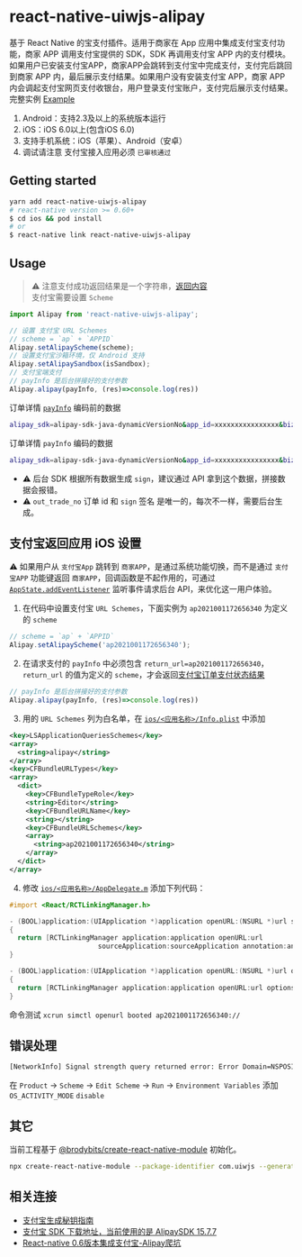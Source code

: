 react-native-uiwjs-alipay
===

基于 React Native 的宝支付插件。适用于商家在 App 应用中集成支付宝支付功能，商家 APP 调用支付宝提供的 SDK，SDK 再调用支付宝 APP 内的支付模块。如果用户已安装支付宝APP，商家APP会跳转到支付宝中完成支付，支付完后跳回到商家 APP 内，最后展示支付结果。如果用户没有安装支付宝 APP，商家 APP 内会调起支付宝网页支付收银台，用户登录支付宝账户，支付完后展示支付结果。完整实例 [Example](./example)

1. Android：支持2.3及以上的系统版本运行
2. iOS：iOS 6.0以上(包含iOS 6.0)
3. 支持手机系统：iOS（苹果）、Android（安卓）
4. 调试请注意 支付宝接入应用必须 `已审核通过`

## Getting started

```bash
yarn add react-native-uiwjs-alipay
# react-native version >= 0.60+
$ cd ios && pod install
# or
$ react-native link react-native-uiwjs-alipay
```

## Usage

> ⚠️ 注意支付成功返回结果是一个字符串，[返回内容](https://github.com/uiwjs/react-native-uiwjs-alipay/blob/96c86045a92b7668b51658c3e696d3cd0e5f2f9e/index.d.ts#L2-L82)  
> 支付宝需要设置 `Scheme`

```javascript
import Alipay from 'react-native-uiwjs-alipay';

// 设置 支付宝 URL Schemes
// scheme = `ap` + `APPID`
Alipay.setAlipayScheme(scheme);
// 设置支付宝沙箱环境，仅 Android 支持
Alipay.setAlipaySandbox(isSandbox);
// 支付宝端支付
// payInfo 是后台拼接好的支付参数
Alipay.alipay(payInfo, (res)=>console.log(res))
```

订单详情 [`payInfo`](https://opendocs.alipay.com/open/204/105295#%E5%BF%AB%E6%8D%B7%E8%AE%A2%E5%8D%95%E6%94%AF%E4%BB%98%20iOS) 编码前的数据

```bash
alipay_sdk=alipay-sdk-java-dynamicVersionNo&app_id=xxxxxxxxxxxxxxxx&biz_content={ "out_trade_no":"1111144444", "total_amount":"0.01", "subject":"12321313655555555", "product_code":"QUICK_MSECURITY_PAY" }&charset=UTF-8&format=json&method=alipay.trade.app.pay&notify_url=http://ane.boshu.ltd/owner/pay/api/ownerPay/callback&return_url=http://domain.com/CallBack/return_url.jsp&sign=FP5fLb/l2LoijO7k0BrmEvWKfuG7oIbYA/4VVL9mI0/SWAEzt27Zp09LK2xsDKaW0oGJ38aGhtDxGIHqZDMvbhTooB6jeRH+2m1wM5hyDq1vbc8CzfL+OSfRoQ3RQ4j50gbO0oABOUvaSb/xK8Tzix7HfDpMfjtqhN+81fiET2Q19dxcOmu22GAWE4/ZPrbASsVfi1r/OXLdeDjkqdUTy9lOGJqg2bgTKy6BaYcelc/nEpuaF0mDXbHJX1vmra7vd8rhczy11rEVaHofMnPVZr3hucMuBH/fxOXQZuZcAmyaWr+NT8hVetxZaTgyhK9fqxjGcxPijc+pWWTwMxt4YA==&sign_type=RSA2&timestamp=2020-07-08 17:07:36&version=1.0
```

订单详情 `payInfo` 编码的数据

```bash
alipay_sdk=alipay-sdk-java-dynamicVersionNo&app_id=xxxxxxxxxxxxxxxx&biz_content=%7B+%22out_trade_no%22%3A%221111144444%22%2C+%22total_amount%22%3A%220.01%22%2C+%22subject%22%3A%2212321313655555555%22%2C+%22product_code%22%3A%22QUICK_MSECURITY_PAY%22+%7D&charset=UTF-8&format=json&method=alipay.trade.app.pay&notify_url=http%3A%2F%2Fane.boshu.ltd%2Fowner%2Fpay%2Fapi%2FownerPay%2Fcallback&return_url=http%3A%2F%2Fdomain.com%2FCallBack%2Freturn_url.jsp&sign=FP5fLb%2Fl2LoijO7k0BrmEvWKfuG7oIbYA%2F4VVL9mI0%2FSWAEzt27Zp09LK2xsDKaW0oGJ38aGhtDxGIHqZDMvbhTooB6jeRH%2B2m1wM5hyDq1vbc8CzfL%2BOSfRoQ3RQ4j50gbO0oABOUvaSb%2FxK8Tzix7HfDpMfjtqhN%2B81fiET2Q19dxcOmu22GAWE4%2FZPrbASsVfi1r%2FOXLdeDjkqdUTy9lOGJqg2bgTKy6BaYcelc%2FnEpuaF0mDXbHJX1vmra7vd8rhczy11rEVaHofMnPVZr3hucMuBH%2FfxOXQZuZcAmyaWr%2BNT8hVetxZaTgyhK9fqxjGcxPijc%2BpWWTwMxt4YA%3D%3D&sign_type=RSA2&timestamp=2020-07-08+17%3A07%3A36&version=1.0
```

- ⚠️ 后台 SDK 根据所有数据生成 `sign`，建议通过 API 拿到这个数据，拼接数据会报错。  
- ⚠️ `out_trade_no` 订单 id 和 `sign` 签名 是唯一的，每次不一样，需要后台生成。  

## 支付宝返回应用 iOS 设置

⚠️ 如果用户从 `支付宝App` 跳转到 `商家APP`，是通过系统功能切换，而不是通过 `支付宝APP` 功能键返回 `商家APP`，回调函数是不起作用的，可通过 [`AppState.addEventListener`](https://github.com/uiwjs/react-native-uiwjs-alipay/blob/b8b5b3e6e53bb23d1503cd9c565ad8f2132e2404/example/App.js#L6-L24) 监听事件请求后台 API，来优化这一用户体验。

1. 在代码中设置支付宝 `URL Schemes`，下面实例为 `ap2021001172656340` 为定义的 `scheme`

```js
// scheme = `ap` + `APPID`
Alipay.setAlipayScheme('ap2021001172656340');
```

2. 在请求支付的 `payInfo` 中必须包含 `return_url=ap2021001172656340`，`return_url` 的值为定义的 `scheme`，才会返回[支付宝订单支付状态结果](https://opendocs.alipay.com/open/204/105301#%E8%BF%94%E5%9B%9E%E7%BB%93%E6%9E%9C%E7%A4%BA%E4%BE%8B%EF%BC%88iOS%7CAndroid%EF%BC%89)

```js
// payInfo 是后台拼接好的支付参数
Alipay.alipay(payInfo, (res)=>console.log(res))
```

3. 用的 `URL Schemes` 列为白名单，在 [`ios/<应用名称>/Info.plist`](https://github.com/uiwjs/react-native-uiwjs-alipay/blob/866888a3ed9f05d06fa9a7ed93922d9ca2dcc56e/example/ios/example/Info.plist#L23-L41) 中添加

```xml
<key>LSApplicationQueriesSchemes</key>
<array>
  <string>alipay</string>
</array>
<key>CFBundleURLTypes</key>
<array>
  <dict>
    <key>CFBundleTypeRole</key>
    <string>Editor</string>
    <key>CFBundleURLName</key>
    <string></string>
    <key>CFBundleURLSchemes</key>
    <array>
      <string>ap2021001172656340</string>
    </array>
  </dict>
</array>
```

4. 修改 [`ios/<应用名称>/AppDelegate.m`](https://github.com/uiwjs/react-native-uiwjs-alipay/blob/4329bd62443bf377221860cd1acfaa710bbe562d/example/ios/example/AppDelegate.m#L60-L70) 添加下列代码：

```objective-c
#import <React/RCTLinkingManager.h>

- (BOOL)application:(UIApplication *)application openURL:(NSURL *)url sourceApplication:(NSString *)sourceApplication annotation:(id)annotation
{
  return [RCTLinkingManager application:application openURL:url
                      sourceApplication:sourceApplication annotation:annotation];
}

- (BOOL)application:(UIApplication *)application openURL:(NSURL *)url options:(NSDictionary<UIApplicationOpenURLOptionsKey, id> *)options
{
  return [RCTLinkingManager application:application openURL:url options:options];
}
```

命令测试 `xcrun simctl openurl booted ap2021001172656340://`

## 错误处理

```bash
[NetworkInfo] Signal strength query returned error: Error Domain=NSPOSIXErrorDomain Code=13 "Permission denied", descriptor: <CTServiceDescriptor 0x283317100, domain=1, instance=1>
```

在 `Product` -> `Scheme` -> `Edit Scheme` -> `Run` -> `Environment Variables` 添加 `OS_ACTIVITY_MODE` `disable`

## 其它

当前工程基于 [@brodybits/create-react-native-module](https://github.com/brodybits/create-react-native-module) 初始化。

```bash
npx create-react-native-module --package-identifier com.uiwjs --generate-example Alipay --example-react-native-version 0.62.2 --module-name react-native-uiwjs-alipay --github-account uiwjs --author-name "Kenny Wong" --author-email "wowohoo@qq.com"
```

## 相关连接 

- [支付宝生成秘钥指南](https://opendocs.alipay.com/open/291/105971)
- [支付宝 SDK 下载地址，当前使用的是 AlipaySDK	15.7.7](https://opendocs.alipay.com/open/54/104509)
- [React-native 0.6版本集成支付宝-Alipay爬坑](https://segmentfault.com/a/1190000020758279)

